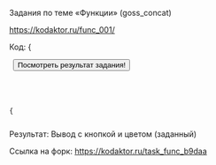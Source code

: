 Задания по теме «Функции» (goss_concat)

<https://kodaktor.ru/func_001/> 


Код:
{<pre><code>
<button>Посмотреть результат задания!</button>  
<script type="text/javascript">
   console.clear();
   // здесь объявите функцию
  function showColor(r=255, g=255, b=255) {
   document.querySelector('button')
   .addEventListener(
     'click',
      e => {
        e.target.textContent = 'Ваш цвет:';
       var btn = document.createElement('input');
       btn.type = 'button';
       btn.style.backgroundColor = 'rgb(' + r +',' + g +',' + b +')';
       btn.value = 'rgb(' + r +',' + g +',' + b +')';
       document.body.appendChild(btn);
      }
   );
}
  showColor(0, 32, 172);
</script>
{</pre></code>

Результат: Вывод с кнопкой и цветом (заданный)

Ссылка на форк: <https://kodaktor.ru/task_func_b9daa>
